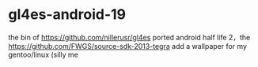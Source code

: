 # gl4es-android-19
the bin of
https://github.com/nillerusr/gl4es
ported android half life 2，the https://github.com/FWGS/source-sdk-2013-tegra
add a wallpaper for my gentoo/linux
(silly me

